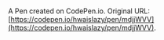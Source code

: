 # 

A Pen created on CodePen.io. Original URL: [https://codepen.io/hwaislazy/pen/mdjjWVV](https://codepen.io/hwaislazy/pen/mdjjWVV).

